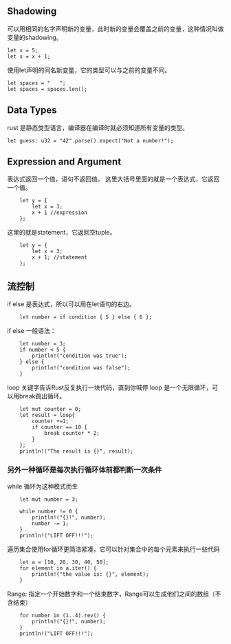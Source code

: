 ## Shadowing
可以用相同的名字声明新的变量，此时新的变量会覆盖之前的变量，这种情况叫做变量的shadowing。
```
let x = 5;
let x = x + 1;
```
使用let声明的同名新变量，它的类型可以与之前的变量不同。
```
let spaces = "   ";
let spaces = spaces.len();
```
## Data Types
rust 是静态类型语言，编译器在编译时就必须知道所有变量的类型。

```
let guess: u32 = "42".parse().expect("Not a number!");
```
## Expression and Argument
表达式返回一个值，语句不返回值。
这里大括号里面的就是一个表达式，它返回一个值。
```
    let y = {
        let x = 3;
        x + 1 //expression
    };
```
这里的就是statement，它返回空tuple。
```
    let y = {
        let x = 3;
        x + 1; //statement
    };
```
## 流控制
if else 是表达式，所以可以用在let语句的右边。
```
    let number = if condition { 5 } else { 6 };
```
if else 一般语法：
```
    let number = 3;
    if number < 5 {
        println!("condition was true");
    } else {
        println!("condition was false");
    }
```
loop 关键字告诉Rust反复执行一块代码，直到你喊停
loop 是一个无限循环，可以用break跳出循环。
```
    let mut counter = 0;
    let result = loop{
        counter +=1;
        if counter == 10 {
            break counter * 2;
        }
    };
    println!("The result is {}", result);
```
### 另外一种循环是每次执行循环体前都判断一次条件
while 循环为这种模式而生
```
    let mut number = 3;
    
    while number != 0 {
        println!("{}!", number);
        number -= 1;
    }
    println!("LIFT OFF!!!");
```

遍历集合使用for循环更简洁紧凑，它可以针对集合中的每个元素来执行一些代码
```
    let a = [10, 20, 30, 40, 50];
    for element in a.iter() {
        println!("the value is: {}", element);
    }
```
Range: 指定一个开始数字和一个结束数字，Range可以生成他们之间的数组（不含结束）
```
    for number in (1..4).rev() {
        println!("{}!", number);
    }
    println!("LIFT OFF!!!");
```

